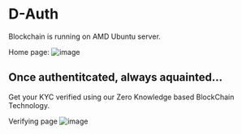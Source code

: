 # D-Auth

Blockchain is running on AMD Ubuntu server. 

Home page:
![image](https://github.com/chiranjeev13/dAUTH/assets/94173505/4788fc84-587e-4b5d-8106-eace2dc2a4d0)


## Once authentitcated, always aquainted...

Get your KYC verified using our Zero Knowledge based BlockChain Technology.

Verifying page
![image](https://github.com/chiranjeev13/dAUTH/assets/94173505/0ccfedc9-5c3d-448b-8779-da03fe4b70bc)




